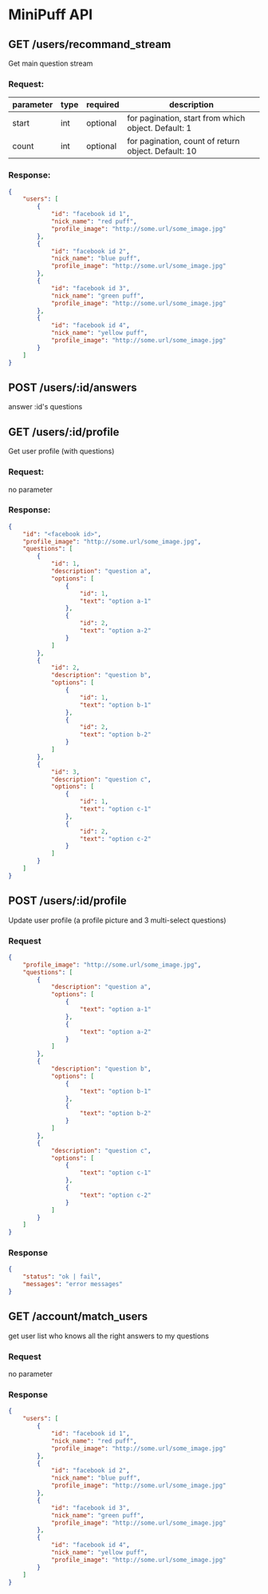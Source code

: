 # MiniPuff API

## GET /users/recommand_stream

Get main question stream

### Request:

| parameter | type | required | description |
|-----------|------|----------|-------------|
| start     | int  | optional | for pagination, start from which object. Default: 1 |
| count     | int  | optional | for pagination, count of return object. Default: 10 |

### Response:

````json
{
    "users": [
        {
            "id": "facebook id 1",
            "nick_name": "red puff",
            "profile_image": "http://some.url/some_image.jpg"
        },
        {
            "id": "facebook id 2",
            "nick_name": "blue puff",
            "profile_image": "http://some.url/some_image.jpg"
        },
        {
            "id": "facebook id 3",
            "nick_name": "green puff",
            "profile_image": "http://some.url/some_image.jpg"
        },
        {
            "id": "facebook id 4",
            "nick_name": "yellow puff",
            "profile_image": "http://some.url/some_image.jpg"
        }
    ]
}
````

## POST /users/:id/answers

answer :id's questions 


## GET /users/:id/profile

Get user profile (with questions)

### Request:

no parameter

### Response:

````json
{
    "id": "<facebook id>",
    "profile_image": "http://some.url/some_image.jpg",
    "questions": [
        {
            "id": 1,
            "description": "question a",
            "options": [
                {
                    "id": 1,
                    "text": "option a-1"
                },
                {
                    "id": 2,
                    "text": "option a-2"
                }
            ]
        },
        {
            "id": 2,
            "description": "question b",
            "options": [
                {
                    "id": 1,
                    "text": "option b-1"
                },
                {
                    "id": 2,
                    "text": "option b-2"
                }
            ]
        },
        {
            "id": 3,
            "description": "question c",
            "options": [
                {
                    "id": 1,
                    "text": "option c-1"
                },
                {
                    "id": 2,
                    "text": "option c-2"
                }
            ]
        }
    ]
}
````

## POST /users/:id/profile

Update user profile (a profile picture and 3 multi-select questions)

### Request

````json
{
    "profile_image": "http://some.url/some_image.jpg",
    "questions": [
        {
            "description": "question a",
            "options": [
                {
                    "text": "option a-1"
                },
                {
                    "text": "option a-2"
                }
            ]
        },
        {
            "description": "question b",
            "options": [
                {
                    "text": "option b-1"
                },
                {
                    "text": "option b-2"
                }
            ]
        },
        {
            "description": "question c",
            "options": [
                {
                    "text": "option c-1"
                },
                {
                    "text": "option c-2"
                }
            ]
        }
    ]
}
````

### Response

````json
{
    "status": "ok | fail",
    "messages": "error messages"
}
````

## GET /account/match_users

get user list who knows all the right answers to my questions

### Request

no parameter

### Response

````json
{
    "users": [
        {
            "id": "facebook id 1",
            "nick_name": "red puff",
            "profile_image": "http://some.url/some_image.jpg"
        },
        {
            "id": "facebook id 2",
            "nick_name": "blue puff",
            "profile_image": "http://some.url/some_image.jpg"
        },
        {
            "id": "facebook id 3",
            "nick_name": "green puff",
            "profile_image": "http://some.url/some_image.jpg"
        },
        {
            "id": "facebook id 4",
            "nick_name": "yellow puff",
            "profile_image": "http://some.url/some_image.jpg"
        }
    ]
}
````

